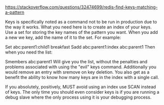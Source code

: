 https://stackoverflow.com/questions/32474699/redis-find-keys-matching-a-pattern

Keys is specifically noted as a command not to be run in production due to the way it works. What you need here is to create an index of your keys. Use a set for storing the key names of the pattern you want. When you add a new we key, add the name of it to the set. For example:

Set abc:parent1:child1 breakfast
Sadd abc:parent1:index abc:parent1
Then when you need the list:

Smembers abc:parent1
Will give you the list, without the penalties and problems associated with using the "evil" keys command. Additionally you would remove an entry with sremove on key deletion. You also get as a benefit the ability to know how many keys are in the index with a single call.

If you absolutely, positively, MUST avoid using an index use SCAN instead of keys. The only time you should even consider keys is if you are running a debug slave where the only process using it is your debugging process.

